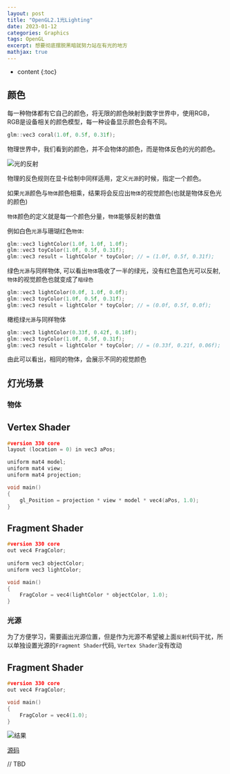 ```yaml
---
layout: post
title: "OpenGL2.1光Lighting"
date: 2023-01-12
categories: Graphics
tags: OpenGL
excerpt: 想要彻底摆脱黑暗就努力站在有光的地方
mathjax: true
---
```


* content
{:toc}

## 颜色

每一种物体都有它自己的颜色，将无限的颜色映射到数字世界中，使用RGB，RGB是设备相关的颜色模型，每一种设备显示颜色会有不同。

```cpp
glm::vec3 coral(1.0f, 0.5f, 0.31f);  
```

物理世界中，我们看到的颜色，并不会物体的颜色，而是物体反色的光的颜色。

![光的反射]({{site.static}}/images/opengl-light-reflection.png)

物理的反色规则在显卡绘制中同样适用，定义`光源`的时候，指定一个颜色。

如果`光源`颜色与`物体`颜色相乘，结果将会反应出`物体`的视觉颜色(也就是物体反色光的颜色)

`物体`颜色的定义就是每一个颜色分量，`物体`能够反射的数值

例如白色`光源`与珊瑚红色`物体`:

```cpp
glm::vec3 lightColor(1.0f, 1.0f, 1.0f);
glm::vec3 toyColor(1.0f, 0.5f, 0.31f);
glm::vec3 result = lightColor * toyColor; // = (1.0f, 0.5f, 0.31f);
```

绿色`光源`与同样物体, 可以看出`物体`吸收了一半的绿光，没有红色蓝色光可以反射,`物体`的视觉颜色也就变成了`暗绿色`

```cpp
glm::vec3 lightColor(0.0f, 1.0f, 0.0f);
glm::vec3 toyColor(1.0f, 0.5f, 0.31f);
glm::vec3 result = lightColor * toyColor; // = (0.0f, 0.5f, 0.0f);
```

橄榄绿`光源`与同样物体

```cpp
glm::vec3 lightColor(0.33f, 0.42f, 0.18f);
glm::vec3 toyColor(1.0f, 0.5f, 0.31f);
glm::vec3 result = lightColor * toyColor; // = (0.33f, 0.21f, 0.06f);
```

由此可以看出，相同的物体，会展示不同的视觉颜色

## 灯光场景

### 物体

## Vertex Shader

```cpp
#version 330 core
layout (location = 0) in vec3 aPos;

uniform mat4 model;
uniform mat4 view;
uniform mat4 projection;

void main()
{
    gl_Position = projection * view * model * vec4(aPos, 1.0);
} 
```

## Fragment Shader

```cpp
#version 330 core
out vec4 FragColor;
  
uniform vec3 objectColor;
uniform vec3 lightColor;

void main()
{
    FragColor = vec4(lightColor * objectColor, 1.0);
}
```

### 光源

为了方便学习，需要画出光源位置，但是作为光源不希望被上面`反射`代码干扰，所以单独设置光源的`Fragment Shader`代码, `Vertex Shader`没有改动

## Fragment Shader

```cpp
#version 330 core
out vec4 FragColor;

void main()
{
    FragColor = vec4(1.0);
}
```

![结果]({{site.static}}/images/opengl-lesson-10-result.gif)

[源码](https://github.com/geemaple/learning/blob/main/learn_opengl/learn_opengl/lesson/lesson_10_lighting.cpp)

// TBD